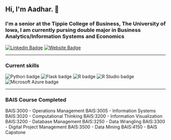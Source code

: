 ## Hi, I'm Aadhar. :wave:

### I'm a senior at the Tippie College of Business, The University of Iowa, I am currently pursing double major in Business Analytics/Information Systems and Economics

[![Linkedin Badge](https://img.shields.io/badge/-LinkedIn-0e76a8?style=flat-square&logo=Linkedin&logoColor=white)](https://www.linkedin.com/in/aadhar-agarwal-92a154222/) [![Website Badge](https://img.shields.io/badge/Website-3b5998?style=flat-square&logo=google-chrome&logoColor=white)](https://www.aadharagarwal.me/)

---  

### Current skills
![Python badge](https://img.shields.io/static/v1?message=Python&logo=Python&labelColor=3776AB&color=3776AB&logoColor=white&label=%20&style=for-the-badge) ![Flask badge](https://img.shields.io/static/v1?message=Flask&logo=Flask&logoColor=000&label&style=for-the-badge&color=eee) ![R badge](https://img.shields.io/static/v1?message=R%20programming&logo=R&logoColor=3776AB&label&style=for-the-badge&color=eee) ![R Studio badge](https://img.shields.io/static/v1?message=R%20Studio&logo=RStudio&labelColor=75AADB&color=75AADB&logoColor=white&label=%20&style=for-the-badge) ![Microsoft Azure badge](https://img.shields.io/static/v1?message=Azure&logo=Microsoft%20Azure&labelColor=0078D4&color=0078D4&logoColor=white&label=%20&style=for-the-badge) 

---

### BAIS Course Completed
BAIS:3000 - Operations Management
BAIS:3005 - Information Systems
BAIS:3020 - Computational Thinking
BAIS:3200 - Information Visualization
BAIS:3200 - Database Management 
BAIS:3250 - Data Wrangling
BAIS:3300 - Digital Project Management 
BAIS:3500 - Data Mining
BAIS:4150 - BAIS Capstone
